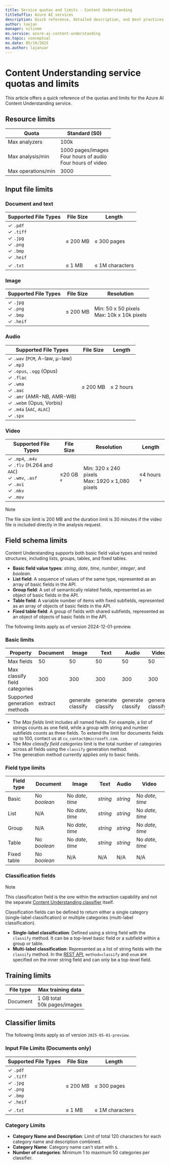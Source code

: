 ```yaml
---
title: Service quotas and limits - Content Understanding
titleSuffix: Azure AI services
description: Quick reference, detailed description, and best practices for working within Azure AI Content Understanding service Quotas and Limits
author: laujan
manager: nitinme
ms.service: azure-ai-content-understanding
ms.topic: conceptual
ms.date: 05/19/2025
ms.author: lajanuar
---
```



# Content Understanding service quotas and limits

This article offers a quick reference of the quotas and limits for the Azure AI Content Understanding service.

## Resource limits
| Quota | Standard (S0) |
| --- | --- |
| Max analyzers | 100k |
| Max analysis/min | 1000 pages/images <br> Four hours of audio <br> Four hours of video  |
| Max operations/min | 3000 |

## Input file limits

### Document and text

| Supported File Types | File Size | Length |
| --- | --- | --- |
| ✓ `.pdf`<br> ✓ `.tiff`<br> ✓ `.jpg`<br> ✓ `.png`<br> ✓ `.bmp`<br> ✓ `.heif` | ≤ 200 MB | ≤ 300 pages |
| ✓ `.txt`  | ≤ 1 MB | ≤ 1M characters |

### Image

| Supported File Types | File Size | Resolution |
| --- | --- | --- |
| ✓ `.jpg`<br> ✓ `.png`<br> ✓ `.bmp`<br> ✓ `.heif`| ≤ 200 MB | Min: 50 x 50 pixels <br> Max: 10k x 10k pixels |

### Audio

| Supported File Types | File Size | Length |
| --- | --- |  --- |
| ✓ `.wav` (`PCM`, A-law, μ-law) <br> ✓ `.mp3` <br> ✓ `.opus`, `.ogg` (Opus)<br> ✓ `.flac` <br> ✓ `.wma` <br> ✓ `.aac` <br> ✓ `.amr` (AMR-NB, AMR-WB) <br> ✓ `.webm` (Opus, Vorbis) <br> ✓ `.m4a` (`AAC`, `ALAC`)<br> ✓ `.spx` | ≤ 200 MB | ≤ 2 hours |

### Video

| Supported File Types | File Size | Resolution | Length |
| ---| --- | --- | --- |
| ✓  `.mp4`, `.m4v` <br> ✓ `.flv` (H.264 and `AAC`) <br> ✓ `.wmv`, `.asf` <br> ✓ `.avi` <br> ✓ `.mkv` <br> ✓ `.mov` | ≤20 GB † | Min: 320 x 240 pixels <br>Max: 1920 x 1,080 pixels | ≤4 hours †|

   > [!NOTE]
   > The file size limit is 200 MB and the duration limit is 30 minutes if the video file is included directly in the analysis request.

## Field schema limits

Content Understanding supports both basic field value types and nested structures, including lists, groups, tables, and fixed tables.

* **Basic field value types**: *string*, *date*, *time*, *number*, *integer*, and *boolean*.
* **List field**: A sequence of values of the same type, represented as an array of basic fields in the API.
* **Group field**: A set of semantically related fields, represented as an object of basic fields in the API.
* **Table field**: A variable number of items with fixed subfields, represented as an array of objects of basic fields in the API.
* **Fixed table field**: A group of fields with shared subfields, represented as an object of objects of basic fields in the API.

The following limits apply as of version 2024-12-01-preview.

### Basic limits

| Property | Document | Image | Text | Audio | Video |
| --- | --- | --- | --- | --- | --- |
| Max fields | 50 | 50 | 50 | 50 | 50 |
| Max classify field categories | 300 | 300 | 300 | 300 | 300 |
| Supported generation methods | extract | generate<br>classify | generate<br>classify | generate<br>classify | generate<br>classify |

* The *Max fields* limit includes all named fields. For example, a list of strings counts as one field, while a group with string and number subfields counts as three fields. To extend the limit for documents fields up to 100, contact us at `cu_contact@microsoft.com`.
* The *Max classify field categories* limit is the total number of categories across all fields using the `classify` generation method.
* The generation method currently applies only to basic fields.

### Field type limits

| Field type | Document | Image | Text | Audio | Video |
| --- | --- | --- | --- | --- | --- |
| Basic | No *boolean* | No *date*, *time* | *string* | *string* | No *date*, *time* |
| List | N/A | No *date*, *time* | *string* | *string* | No *date*, *time* |
| Group | N/A | No *date*, *time* |*string* | *string* | No *date*, *time* |
| Table | No *boolean* | No *date*, *time* | *string* | *string* | No *date*, *time* |
| Fixed table | No *boolean* | N/A | N/A | N/A | N/A |

### Classification fields

   > [!NOTE]
   > This classification field is the one within the extraction capability and not the separate [Content Understanding classifier](concepts/classifiers.md) itself.

Classification fields can be defined to return either a single category (single-label classification) or multiple categories (multi-label classification).

* **Single-label classification**: Defined using a string field with the `classify` method. It can be a top-level basic field or a subfield within a group or table.
* **Multi-label classification**: Represented as a list of string fields with the `classify` method. In the [REST API](/rest/api/contentunderstanding/operation-groups?view=rest-contentunderstanding-2024-12-01-preview&preserve-view=true), `method=classify` and `enum` are specified on the inner string field and can only be a top-level field.


## Training limits
| File type| Max training data |
| ---| --- |
| Document | 1 GB total<br>50k pages/images |

## Classifier limits

The following limits apply as of version `2025-05-01-preview`.

### Input File Limits (Documents only)

| Supported File Types | File Size | Length |
| --- | --- | --- |
| ✓ `.pdf`<br> ✓ `.tiff`<br> ✓ `.jpg`<br> ✓ `.png`<br> ✓ `.bmp`<br> ✓ `.heif` | ≤ 200 MB | ≤ 300 pages |
| ✓ `.txt`  | ≤ 1 MB | ≤ 1M characters |

### Category Limits

* **Category Name and Description**: Limit of total 120 characters for each category name and description combined.
* **Category Name**: Category name can't start with `$`.
* **Number of categories**: Minimum 1 to maximum 50 categories per classifier.
